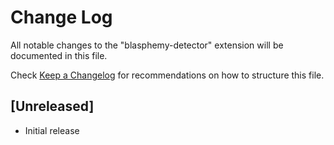 # Change Log

All notable changes to the "blasphemy-detector" extension will be documented in this file.

Check [Keep a Changelog](http://keepachangelog.com/) for recommendations on how to structure this file.

## [Unreleased]

- Initial release